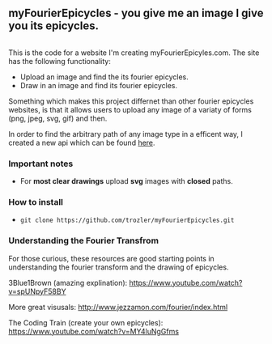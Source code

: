 ## myFourierEpicycles - you give me an image I give you its epicycles.

![]()

This is the code for a website I'm creating myFourierEpicyles.com. The site has the following functionality:

- Upload an image and find the its fourier epicycles.
- Draw in an image and find its fourier epicycles.

Something which makes this project differnet than other fourier epicycles websites, is that it allows users to upload any image of a variaty of forms (png, jpeg, svg, gif) and then.

In order to find the arbitrary path of any image type in a efficent way, I created a new api which can be found [here](https://github.com/trozler/ImageToPoints).

### Important notes

- For **most clear drawings** upload **svg** images with **closed** paths.

### How to install

- `git clone https://github.com/trozler/myFourierEpicycles.git`

### Understanding the Fourier Transfrom

For those curious, these resources are good starting points in understanding the fourier transform and the drawing of epicycles.

3Blue1Brown (amazing explination):
https://www.youtube.com/watch?v=spUNpyF58BY

More great visusals:
http://www.jezzamon.com/fourier/index.html

The Coding Train (create your own epicycles):
https://www.youtube.com/watch?v=MY4luNgGfms

